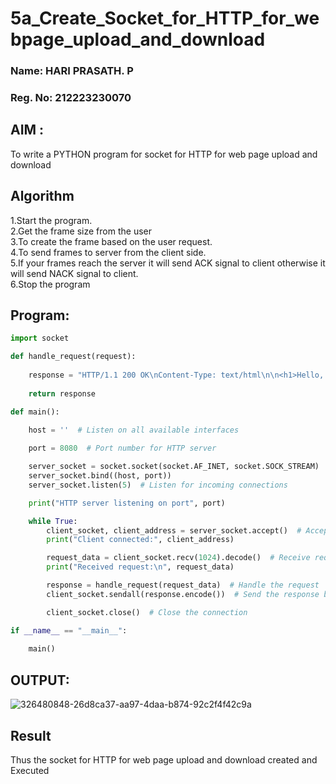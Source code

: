# 5a_Create_Socket_for_HTTP_for_webpage_upload_and_download

### Name: HARI PRASATH. P
### Reg. No: 212223230070

## AIM :
To write a PYTHON program for socket for HTTP for web page upload and download
## Algorithm

1.Start the program.
<BR>
2.Get the frame size from the user
<BR>
3.To create the frame based on the user request.
<BR>
4.To send frames to server from the client side.
<BR>
5.If your frames reach the server it will send ACK signal to client otherwise it will send NACK signal to client.
<BR>
6.Stop the program
<BR>

## Program:

```python
import socket

def handle_request(request):
   
    response = "HTTP/1.1 200 OK\nContent-Type: text/html\n\n<h1>Hello, World!</h1>"
    
    return response

def main():

    host = ''  # Listen on all available interfaces
   
    port = 8080  # Port number for HTTP server

    server_socket = socket.socket(socket.AF_INET, socket.SOCK_STREAM)
    server_socket.bind((host, port))
    server_socket.listen(5)  # Listen for incoming connections

    print("HTTP server listening on port", port)

    while True:
        client_socket, client_address = server_socket.accept()  # Accept a new connection
        print("Client connected:", client_address)

        request_data = client_socket.recv(1024).decode()  # Receive request data from the client
        print("Received request:\n", request_data)

        response = handle_request(request_data)  # Handle the request
        client_socket.sendall(response.encode())  # Send the response back to the client

        client_socket.close()  # Close the connection

if __name__ == "__main__":
    
    main()
```

## OUTPUT:

![326480848-26d8ca37-aa97-4daa-b874-92c2f4f42c9a](https://github.com/Hari-Prasath-P-08/5a_Create_Socket_for_HTTP_for_webpage_upload_and_download/assets/139455593/13f0dd0a-c501-4160-8dbe-d96ad638fc0d)

## Result
Thus the socket for HTTP for web page upload and download created and Executed
